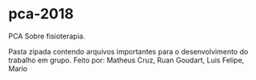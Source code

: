 # pca-2018
PCA Sobre fisioterapia.

Pasta zípada contendo arquivos importantes para o desenvolvimento do trabalho em grupo.
Feito por: Matheus Cruz, Ruan Goudart, Luis Felipe, Mario

